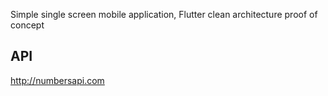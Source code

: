 
Simple single screen mobile application,
Flutter clean architecture proof of concept

## API
http://numbersapi.com
